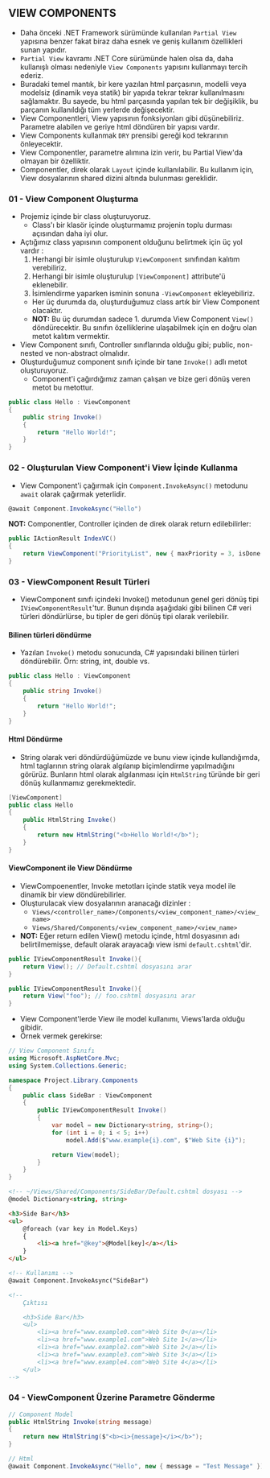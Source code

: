 ## VIEW COMPONENTS

- Daha önceki .NET Framework sürümünde kullanılan `Partial View` yapısına benzer fakat biraz daha esnek ve geniş kullanım özellikleri sunan yapıdır.
- `Partial View` kavramı .NET Core sürümünde halen olsa da, daha kullanışlı olması nedeniyle `View Components` yapısını kullanmayı tercih ederiz.
- Buradaki temel mantık, bir kere yazılan html parçasının, modelli veya modelsiz (dinamik veya statik) bir yapıda tekrar tekrar kullanılmasını sağlamaktır. Bu sayede, bu html parçasında yapılan tek bir değişiklik, bu parçanın kullanıldığı tüm yerlerde değişecektir.
- View Componentleri, View yapısının fonksiyonları gibi düşünebiliriz. Parametre alabilen ve geriye html döndüren bir yapısı vardır.
- View Components kullanmak `DRY` prensibi gereği kod tekrarının önleyecektir.
- View Componentler, parametre alımına izin verir, bu Partial View'da olmayan bir özelliktir.
- Componentler, direk olarak `Layout` içinde kullanılabilir. Bu kullanım için, View dosyalarının shared dizini altında bulunması gereklidir.

### 01 - View Component Oluşturma

- Projemiz içinde bir class oluşturuyoruz. 
    - Class'ı bir klasör içinde oluşturmamız projenin toplu durması açısından daha iyi olur.
- Açtığımız class yapısının component olduğunu belirtmek için üç yol vardır : 
    1. Herhangi bir isimle oluşturulup `ViewComponent` sınıfından kalıtım verebiliriz.
    2. Herhangi bir isimle oluşturulup `[ViewComponent]` attribute'ü eklenebilir.
    3. İsimlendirme yaparken isminin sonuna `-ViewComponent` ekleyebiliriz.
    - Her üç durumda da, oluşturduğumuz class artık bir View Component olacaktır.
    - **NOT:** Bu üç durumdan sadece 1. durumda View Component `View()` döndürecektir. Bu sınıfın özelliklerine ulaşabilmek için en doğru olan metot kalıtım vermektir.
- View Component sınıfı, Controller sınıflarında olduğu gibi; public, non-nested ve non-abstract olmalıdır.
- Oluşturduğumuz component sınıfı içinde bir tane `Invoke()` adlı metot oluşturuyoruz.
    - Component'i çağırdığımız zaman çalışan ve bize geri dönüş veren metot bu metottur.

```cs
public class Hello : ViewComponent
{
    public string Invoke()
    {
        return "Hello World!";
    }
}
```

### 02 - Oluşturulan View Component'i View İçinde Kullanma

- View Component'i çağırmak için `Component.InvokeAsync()` metodunu `await` olarak çağırmak yeterlidir.

```cs
@await Component.InvokeAsync("Hello")
```

**NOT:** Componentler, Controller içinden de direk olarak return edilebilirler:

```cs
public IActionResult IndexVC()
{
    return ViewComponent("PriorityList", new { maxPriority = 3, isDone = false });
}
```

### 03 - ViewComponent Result Türleri

- ViewComponent sınıfı içindeki Invoke() metodunun genel geri dönüş tipi `IViewComponentResult`'tur. Bunun dışında aşağıdaki gibi bilinen C# veri türleri döndürlürse, bu tipler de geri dönüş tipi olarak verilebilir.

#### Bilinen türleri döndürme

- Yazılan `Invoke()` metodu sonucunda, C# yapısındaki bilinen türleri döndürebilir. Örn: string, int, double vs.

```cs
public class Hello : ViewComponent
{
    public string Invoke()
    {
        return "Hello World!";
    }
}
```

#### Html Döndürme

- String olarak veri döndürdüğümüzde ve bunu view içinde kullandığımda, html taglarının string olarak algılanıp biçimlendirme yapılmadığını görürüz. Bunların html olarak algılanması için `HtmlString` türünde bir geri dönüş kullanmamız gerekmektedir.

```cs
[ViewComponent]
public class Hello
{
    public HtmlString Invoke()
    {
        return new HtmlString("<b>Hello World!</b>");
    }
}
```

#### ViewComponent ile View Döndürme

- ViewCompoenentler, Invoke metotları içinde statik veya model ile dinamik bir view döndürebilirler.
- Oluşturulacak view dosyalarının aranacağı dizinler :
    - `Views/<controller_name>/Components/<view_component_name>/<view_name>`
    - `Views/Shared/Components/<view_component_name>/<view_name>`
- **NOT:** Eğer return edilen View() metodu içinde, html dosyasının adı belirtilmemişse, default olarak arayacağı view ismi `default.cshtml`'dir.

```cs
public IViewComponentResult Invoke(){ 
    return View(); // Default.cshtml dosyasını arar
}

public IViewComponentResult Invoke(){ 
    return View("foo"); // foo.cshtml dosyasını arar
}
```

- View Component'lerde View ile model kullanımı, Views'larda olduğu gibidir.
- Örnek vermek gerekirse:

```cs
// View Component Sınıfı
using Microsoft.AspNetCore.Mvc;
using System.Collections.Generic;

namespace Project.Library.Components
{
    public class SideBar : ViewComponent
    {
        public IViewComponentResult Invoke()
        {
            var model = new Dictionary<string, string>();
            for (int i = 0; i < 5; i++)
                model.Add($"www.example{i}.com", $"Web Site {i}");

            return View(model);
        }
    }
}
```

```html
<!-- ~/Views/Shared/Components/SideBar/Default.cshtml dosyası -->
@model Dictionary<string, string>

<h3>Side Bar</h3>
<ul>
    @foreach (var key in Model.Keys)
    {
        <li><a href="@key">@Model[key]</a></li>
    }
</ul>
```

```html
<!-- Kullanımı -->
@await Component.InvokeAsync("SideBar")

<!-- 
    Çıktısı

    <h3>Side Bar</h3>
    <ul>
        <li><a href="www.example0.com">Web Site 0</a></li>
        <li><a href="www.example1.com">Web Site 1</a></li>
        <li><a href="www.example2.com">Web Site 2</a></li>
        <li><a href="www.example3.com">Web Site 3</a></li>
        <li><a href="www.example4.com">Web Site 4</a></li>
    </ul>
-->
```

### 04 - ViewComponent Üzerine Parametre Gönderme

```cs
// Component Model
public HtmlString Invoke(string message)
{
    return new HtmlString($"<b><i>{message}</i></b>");
}

// Html
@await Component.InvokeAsync("Hello", new { message = "Test Message" })
```
